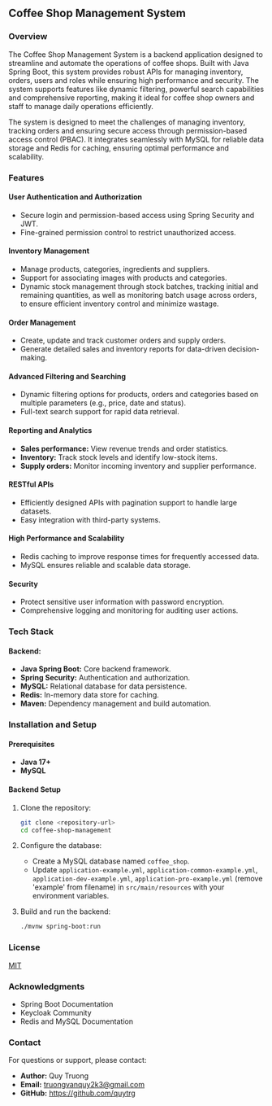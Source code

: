 ## Coffee Shop Management System

### Overview

The Coffee Shop Management System is a backend application designed to streamline and automate the operations of coffee shops. Built with Java Spring Boot, this system provides robust APIs for managing inventory, orders, users and roles while ensuring high performance and security. The system supports features like dynamic filtering, powerful search capabilities and comprehensive reporting, making it ideal for coffee shop owners and staff to manage daily operations efficiently.

The system is designed to meet the challenges of managing inventory, tracking orders and ensuring secure access through permission-based access control (PBAC). It integrates seamlessly with MySQL for reliable data storage and Redis for caching, ensuring optimal performance and scalability.

### Features

#### User Authentication and Authorization

- Secure login and permission-based access using Spring Security and JWT.
- Fine-grained permission control to restrict unauthorized access.

#### Inventory Management

- Manage products, categories, ingredients and suppliers.
- Support for associating images with products and categories.
- Dynamic stock management through stock batches, tracking initial and remaining quantities, as well as monitoring batch usage across orders, to ensure efficient inventory control and minimize wastage.

#### Order Management

- Create, update and track customer orders and supply orders.
- Generate detailed sales and inventory reports for data-driven decision-making.

#### Advanced Filtering and Searching

- Dynamic filtering options for products, orders and categories based on multiple parameters (e.g., price, date and status).
- Full-text search support for rapid data retrieval.

#### Reporting and Analytics

- **Sales performance:** View revenue trends and order statistics.
- **Inventory:** Track stock levels and identify low-stock items.
- **Supply orders:** Monitor incoming inventory and supplier performance.

#### RESTful APIs

- Efficiently designed APIs with pagination support to handle large datasets.
- Easy integration with third-party systems.

#### High Performance and Scalability

- Redis caching to improve response times for frequently accessed data.
- MySQL ensures reliable and scalable data storage.

#### Security

- Protect sensitive user information with password encryption.
- Comprehensive logging and monitoring for auditing user actions.

### Tech Stack

#### Backend:

- **Java Spring Boot:** Core backend framework.
- **Spring Security:** Authentication and authorization.
- **MySQL:** Relational database for data persistence.
- **Redis:** In-memory data store for caching.
- **Maven:** Dependency management and build automation.

### Installation and Setup

#### Prerequisites

- **Java 17+**
- **MySQL**

#### Backend Setup

1. Clone the repository:

   ```bash
   git clone <repository-url>
   cd coffee-shop-management
   ```

2. Configure the database:

    - Create a MySQL database named `coffee_shop`.
    - Update `application-example.yml`, `application-common-example.yml`, `application-dev-example.yml`, `application-pro-example.yml` (remove 'example' from filename) in `src/main/resources` with your environment variables.

3. Build and run the backend:

   ```bash
   ./mvnw spring-boot:run
   ```

### License

[MIT](https://choosealicense.com/licenses/mit/)

### Acknowledgments

- Spring Boot Documentation
- Keycloak Community
- Redis and MySQL Documentation

### Contact

For questions or support, please contact:

- **Author:** Quy Truong
- **Email:** truongvanquy2k3@gmail.com
- **GitHub:** https://github.com/quytrg
